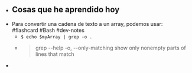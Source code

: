 - ## Cosas que he aprendido hoy
- Para convertir una cadena de texto a un array, podemos usar: #flashcard #Bash #dev-notes
	- `$ echo $myArray | grep -o .`
	- > grep --help
	  > -o, --only-matching       show only nonempty parts of lines that match
-